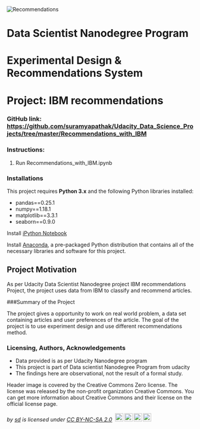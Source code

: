 <img src="https://live.staticflickr.com/5145/5621853978_0451d95a07_b.jpg" alt="Recommendations" />

# Data Scientist Nanodegree Program

# Experimental Design & Recommendations System

# Project: IBM recommendations 

### GitHub link: https://github.com/suramyapathak/Udacity_Data_Science_Projects/tree/master/Recommendations_with_IBM

### Instructions:
1. Run Recommendations_with_IBM.ipynb


### Installations

This project requires **Python 3.x** and the following Python libraries installed:

- pandas==0.25.1
- numpy==1.18.1
- matplotlib==3.3.1
- seaborn==0.9.0


Install [iPython Notebook](http://ipython.org/notebook.html)

Install [Anaconda](https://www.anaconda.com/products/individual), a pre-packaged Python distribution that contains all of the necessary libraries and software for this project.

## Project Motivation

As per Udacity Data Scientist Nanodegree project IBM recommendations Project, the project uses data from IBM to classify and recommend articles.

###Summary of the Project

The project gives a opportunity to work on real world problem, a data set containing articles and user preferences of the article. The goal of the project is to use experiment design and use different recommendations method.


### Licensing, Authors, Acknowledgements 

- Data provided is as per Udacity Nanodegree program 
- This project is part of Data scientist Nanodegree Program from udacity 
- The findings here are observational, not the result of a formal study.

Header image is covered by the Creative Commons Zero license. The  license was released by the non-profit organization Creative Commons. You can get more information about Creative Commons and their license on the official license page.
<p style="font-size: 0.9rem;font-style: italic;"><span> by <a href="https://www.flickr.com/photos/49503029779@N01">sd</a></span> is licensed under <a href="https://creativecommons.org/licenses/by-nc-sa/2.0/?ref=ccsearch&atype=html" style="margin-right: 5px;">CC BY-NC-SA 2.0</a><a href="https://creativecommons.org/licenses/by-nc-sa/2.0/?ref=ccsearch&atype=html" target="_blank" rel="noopener noreferrer" style="display: inline-block;white-space: none;margin-top: 2px;margin-left: 3px;height: 22px !important;"><img style="height: inherit;margin-right: 3px;display: inline-block;" src="https://search.creativecommons.org/static/img/cc_icon.svg?image_id=bccd4a14-e7ba-4e6e-af79-2cc3d650d126" /><img style="height: inherit;margin-right: 3px;display: inline-block;" src="https://search.creativecommons.org/static/img/cc-by_icon.svg" /><img style="height: inherit;margin-right: 3px;display: inline-block;" src="https://search.creativecommons.org/static/img/cc-nc_icon.svg" /><img style="height: inherit;margin-right: 3px;display: inline-block;" src="https://search.creativecommons.org/static/img/cc-sa_icon.svg" /></a></p>